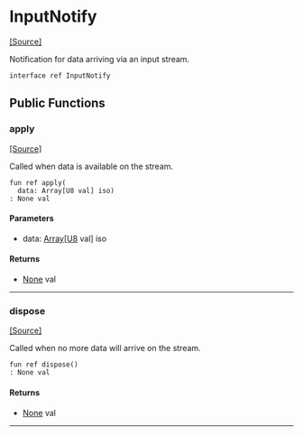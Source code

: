 # InputNotify
<span class="source-link">[[Source]](src/builtin/stdin.md#L11)</span>

Notification for data arriving via an input stream.


```pony
interface ref InputNotify
```

## Public Functions

### apply
<span class="source-link">[[Source]](src/builtin/stdin.md#L15)</span>


Called when data is available on the stream.


```pony
fun ref apply(
  data: Array[U8 val] iso)
: None val
```
#### Parameters

*   data: [Array](builtin-Array.md)\[[U8](builtin-U8.md) val\] iso

#### Returns

* [None](builtin-None.md) val

---

### dispose
<span class="source-link">[[Source]](src/builtin/stdin.md#L21)</span>


Called when no more data will arrive on the stream.


```pony
fun ref dispose()
: None val
```

#### Returns

* [None](builtin-None.md) val

---

